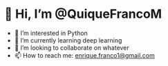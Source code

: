 # 👋 Hi, I’m @QuiqueFrancoM
- 👀 I’m interested in Python
- 🌱 I’m currently learning deep learning
- 💞️ I’m looking to collaborate on whatever
- 📫 How to reach me: enrique.franco1@gmail.com

<!---
QuiqueFrancoM/QuiqueFrancoM is a ✨ special ✨ repository because its `README.md` (this file) appears on your GitHub profile.
You can click the Preview link to take a look at your changes.
--->
